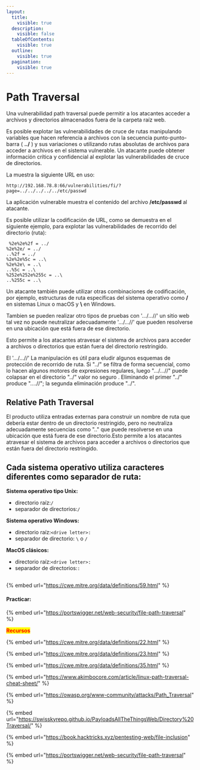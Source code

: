 ```yaml
---
layout:
  title:
    visible: true
  description:
    visible: false
  tableOfContents:
    visible: true
  outline:
    visible: true
  pagination:
    visible: true
---
```


# Path Traversal

Una vulnerabilidad path traversal puede permitir a los atacantes acceder a archivos y directorios almacenados fuera de la carpeta raíz web.

Es posible explotar las vulnerabilidades de cruce de rutas manipulando variables que hacen referencia a archivos con la secuencia punto-punto-barra ( **../** ) y sus variaciones o utilizando rutas absolutas de archivos para acceder a archivos en el sistema vulnerable. Un atacante puede obtener información crítica y confidencial al explotar las vulnerabilidades de cruce de directorios.

La muestra la siguiente URL en uso:

```
http://192.168.78.8:66/vulnerabilities/fi/?page=../../../../../etc/passwd
```

La aplicación vulnerable muestra el contenido del archivo **/etc/passwd** al atacante.

Es posible utilizar la codificación de URL, como se demuestra en el siguiente ejemplo, para explotar las vulnerabilidades de recorrido del directorio (ruta):

```
 %2e%2e%2f = ../
%2e%2e/ = ../
..%2f = ../
%2e%2e%5c = ..\
%2e%2e\ = ..\
..%5c = ..\
%252e%252e%255c = ..\
..%255c = ..\ 
```

Un atacante también puede utilizar otras combinaciones de codificación, por ejemplo, estructuras de ruta específicas del sistema operativo como **/** en sistemas Linux o macOS y **\\** en Windows.

Tambien se pueden realizar otro tipos de pruebas con '.../...//'  un sitio web tal vez no puede neutralizar adecuadamente '.../...//'  que pueden resolverse en una ubicación que está fuera de ese directorio.

Esto permite a los atacantes atravesar el sistema de archivos para acceder a archivos o directorios que están fuera del directorio restringido.

El '.../...//' La manipulación es útil para eludir algunos esquemas de protección de recorrido de ruta. Si "../" se filtra de forma secuencial, como lo hacen algunos motores de expresiones regulares, luego ".../...//" puede colapsar en el directorio "../" valor no seguro . Eliminando el primer "../" produce "....//"; la segunda eliminación produce "../".

## Relative Path Traversal

El producto utiliza entradas externas para construir un nombre de ruta que debería estar dentro de un directorio restringido, pero no neutraliza adecuadamente secuencias como ".." que puede resolverse en una ubicación que está fuera de ese directorio.Esto permite a los atacantes atravesar el sistema de archivos para acceder a archivos o directorios que están fuera del directorio restringido.

## Cada sistema operativo utiliza caracteres diferentes como separador de ruta:

**Sistema operativo tipo Unix:**

* directorio raíz:`/`
* separador de directorios:`/`

**Sistema operativo Windows:**

* directorio raíz:`<drive letter>:`
* separador de directorio: `\` o `/`

**MacOS clásicos:**

* directorio raíz:`<drive letter>:`
* separador de directorios:`:`

##

{% embed url="https://cwe.mitre.org/data/definitions/59.html" %}

#### Practicar:

{% embed url="https://portswigger.net/web-security/file-path-traversal" %}

<mark style="color:red;">**Recursos**</mark>

{% embed url="https://cwe.mitre.org/data/definitions/22.html" %}

{% embed url="https://cwe.mitre.org/data/definitions/23.html" %}

{% embed url="https://cwe.mitre.org/data/definitions/35.html" %}

{% embed url="https://www.akimbocore.com/article/linux-path-traversal-cheat-sheet/" %}

{% embed url="https://owasp.org/www-community/attacks/Path_Traversal" %}

{% embed url="https://swisskyrepo.github.io/PayloadsAllTheThingsWeb/Directory%20Traversal/" %}

{% embed url="https://book.hacktricks.xyz/pentesting-web/file-inclusion" %}

{% embed url="https://portswigger.net/web-security/file-path-traversal" %}

